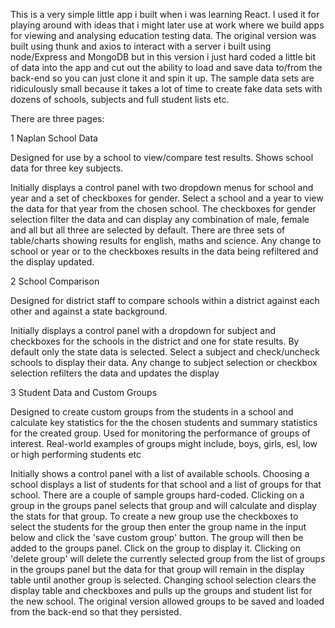 This is a very simple little app i built when i was learning React. I used it for playing around with ideas that i might later use at work where we build apps for viewing and analysing education testing data. The original version was built using thunk and axios to interact with a server i built using node/Express and MongoDB but in this version i just hard coded a little bit of data into the app and cut out the ability to load and save data to/from the back-end so you can just clone it and spin it up. 
The sample data sets are ridiculously small because it takes a lot of time to create fake data sets with dozens of schools, subjects and full student lists etc.

There are three pages:

1 Naplan School Data

Designed for use by a school to view/compare test results. Shows school data for three key subjects.

Initially displays a control panel with two dropdown menus for school and year and a set of checkboxes for gender. Select a school and a year to view the data for that year from the chosen school. The checkboxes for gender selection filter the data and can display any combination of male, female and all but all three are selected by default. There are three sets of table/charts showing results for english, maths and science. Any change to school or year or to the checkboxes results in the data being refiltered and the display updated.

2 School Comparison

Designed for district staff to compare schools within a district against each other and against a state background.

Initially displays a control panel with a dropdown for subject and checkboxes for the schools in the district and one for state results. By default only the state data is selected. Select a subject and check/uncheck schools to display their data. Any change to subject selection or checkbox selection refilters the data and updates the display

3 Student Data and Custom Groups

Designed to create custom groups from the students in a school and calculate key statistics for the the chosen students and summary statistics for the created group. Used for monitoring the performance of groups of interest. Real-world examples of groups might include, boys, girls, esl, low or high performing students etc

Initially shows a control panel with a list of available schools.
Choosing a school displays a list of students for that school and a list of groups for that school. There are a couple of sample groups hard-coded. Clicking on a group in the groups panel selects that group and will calculate and display the stats for that group. To create a new group use the checkboxes to select the students for the group then enter the group name in the input below and click the 'save custom group' button. The group will then be added to the groups panel. Click on the group to display it. Clicking on 'delete group' will delete the currently selected group from the list of groups in the groups panel but the data for that group will remain in the display table until another group is selected. Changing school selection clears the display table and checkboxes and pulls up the groups and student list for the new school. The original version allowed groups to be saved and loaded from the back-end so that they persisted.
